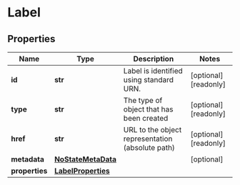 # Label

## Properties
| Name | Type | Description | Notes |
| ------------ | ------------- | ------------- | ------------- |
| **id** | **str** | Label is identified using standard URN. | [optional] [readonly]  |
| **type** | **str** | The type of object that has been created | [optional] [readonly]  |
| **href** | **str** | URL to the object representation (absolute path) | [optional] [readonly]  |
| **metadata** | [**NoStateMetaData**](NoStateMetaData.md) |  | [optional]  |
| **properties** | [**LabelProperties**](LabelProperties.md) |  |  |


